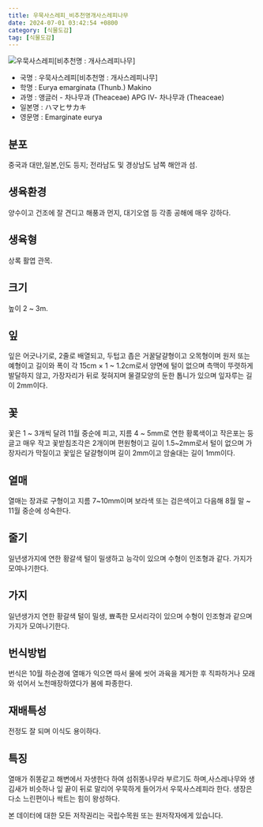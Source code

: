 ```yaml
---
title: 우묵사스레피_비추천명개사스레피나무
date: 2024-07-01 03:42:54 +0800
category: [식물도감]
tag: [식물도감]
---
```




![우묵사스레피[비추천명 : 개사스레피나무]](/fileUpload/plants/basic/Theaceae/Eurya/10946/10946_2_th2.jpg)
- 국명 : 우묵사스레피[비추천명 : 개사스레피나무]
- 학명 : Eurya emarginata (Thunb.) Makino
- 과명 : 앵글러 - 차나무과 (Theaceae) APG Ⅳ- 차나무과 (Theaceae)
- 일본명 : ハマヒサカキ
- 영문명 : Emarginate eurya


## 분포
중국과 대만,일본,인도 등지; 전라남도 및 경상남도 남쪽 해안과 섬.
## 생육환경
양수이고 건조에 잘 견디고 해풍과 먼지, 대기오염 등 각종 공해에 매우 강하다.
## 생육형
상록 활엽 관목.
## 크기
높이 2 ~ 3m.
## 잎
잎은 어긋나기로, 2줄로 배열되고, 두텁고 좁은 거꿀달걀형이고 오목형이며 원저 또는 예형이고 길이와 폭이 각 15cm × 1 ~ 1.2cm로서 양면에 털이 없으며 측맥이 뚜렷하게 발달하지 않고, 가장자리가 뒤로 젖혀지며 물결모양의 둔한 톱니가 있으며 잎자루는 길이 2mm이다.
## 꽃
꽃은 1 ~ 3개씩 달려 11월 중순에 피고, 지름 4 ~ 5mm로 연한 황록색이고 작은포는 둥글고 매우 작고 꽃받침조각은 2개이며 편원형이고 길이 1.5~2mm로서 털이 없으며 가장자리가 막질이고 꽃잎은 달걀형이며 길이 2mm이고 암술대는 길이 1mm이다.
## 열매
열매는 장과로 구형이고 지름 7~10mm이며 보라색 또는 검은색이고 다음해 8월 말 ~ 11월 중순에 성숙한다.
## 줄기
일년생가지에 연한 황갈색 털이 밀생하고 능각이 있으며 수형이 인조형과 같다. 가지가 모여나기한다.
## 가지
일년생가지 연한 황갈색 털이 밀생, 뾰족한 모서리각이 있으며 수형이 인조형과 같으며 가지가 모여나기한다.
## 번식방법
번식은 10월 하순경에 열매가 익으면 따서 물에 씻어 과육을 제거한 후 직파하거나 모래와 섞어서 노천매장하였다가 봄에 파종한다.
## 재배특성
전정도 잘 되며 이식도 용이하다.
## 특징
열매가 쥐똥같고 해변에서 자생한다 하여 섬쥐똥나무라 부르기도 하며,사스레나무와 생김새가 비슷하나 잎 끝이 뒤로 말리어 우묵하게 들어가서 우묵사스레피라 한다. 생장은 다소 느린편이나 싹트는 힘이 왕성하다.






본 데이터에 대한 모든 저작권리는 국립수목원 또는 원저작자에게 있습니다.
